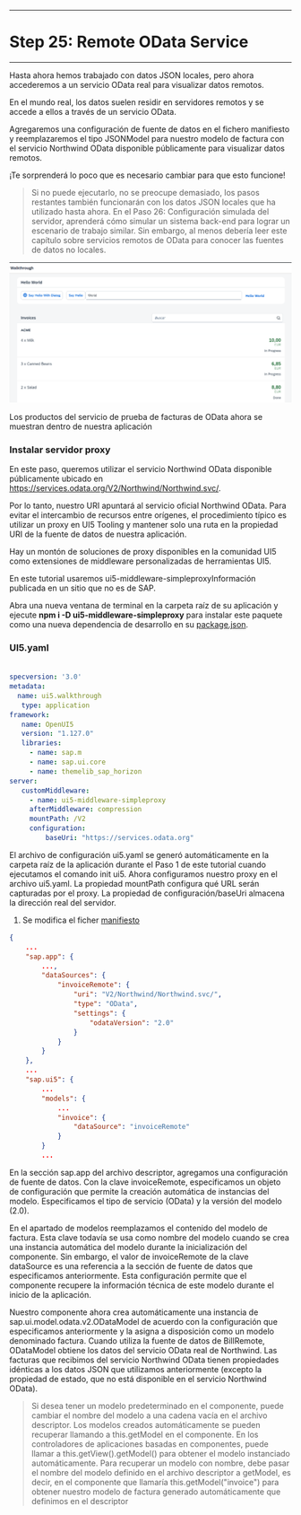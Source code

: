 *****************************
# Step 25: Remote OData Service
*****************************

Hasta ahora hemos trabajado con datos JSON locales, pero ahora accederemos a un servicio OData real para visualizar datos remotos.


En el mundo real, los datos suelen residir en servidores remotos y se accede a ellos a través de un servicio OData. 


Agregaremos una configuración de fuente de datos en el fichero manifiesto y reemplazaremos el tipo JSONModel para nuestro modelo de factura con el servicio Northwind OData disponible públicamente para visualizar datos remotos. 


¡Te sorprenderá lo poco que es necesario cambiar para que esto funcione!

> Si no puede ejecutarlo, no se preocupe demasiado, los pasos restantes también funcionarán con los datos JSON locales que ha utilizado hasta ahora. En el Paso 26: Configuración simulada del servidor, aprenderá cómo simular un sistema back-end para lograr un escenario de trabajo similar. Sin embargo, al menos debería leer este capítulo sobre servicios remotos de OData para conocer las fuentes de datos no locales.

![una_imagen](webapp/img/capa.png)

Los productos del servicio de prueba de facturas de OData ahora se muestran dentro de nuestra aplicación

### Instalar servidor proxy
En este paso, queremos utilizar el servicio Northwind OData disponible públicamente ubicado en https://services.odata.org/V2/Northwind/Northwind.svc/. 


Por lo tanto, nuestro URI apuntará al servicio oficial Northwind OData. Para evitar el intercambio de recursos entre orígenes, el procedimiento típico es utilizar un proxy en UI5 Tooling y mantener solo una ruta en la propiedad URI de la fuente de datos de nuestra aplicación.

Hay un montón de soluciones de proxy disponibles en la comunidad UI5 como extensiones de middleware personalizadas de herramientas UI5. 

En este tutorial usaremos ui5-middleware-simpleproxyInformación publicada en un sitio que no es de SAP. 


Abra una nueva ventana de terminal en la carpeta raíz de su aplicación y ejecute **npm i -D ui5-middleware-simpleproxy** para instalar este paquete como una nueva dependencia de desarrollo en su [package.json](package.json).


### UI5.yaml
``` yaml

specversion: '3.0'
metadata:  
  name: ui5.walkthrough
   type: application
framework:  
   name: OpenUI5  
   version: "1.127.0"  
   libraries:    
     - name: sap.m    
     - name: sap.ui.core    
     - name: themelib_sap_horizon
server:  
   customMiddleware:  
     - name: ui5-middleware-simpleproxy    
     afterMiddleware: compression    
     mountPath: /V2    
     configuration:      
         baseUri: "https://services.odata.org"
```

El archivo de configuración ui5.yaml se generó automáticamente en la carpeta raíz de la aplicación durante el Paso 1 de este tutorial cuando ejecutamos el comando init ui5. Ahora configuramos nuestro proxy en el archivo ui5.yaml. La propiedad mountPath configura qué URL serán capturadas por el proxy. La propiedad de configuración/baseUri almacena la dirección real del servidor.


1. Se modifica el ficher [manifiesto](webapp/manifest.json)

``` json
{
	...
	"sap.app": {
		...,
		"dataSources": {
			"invoiceRemote": {
				"uri": "V2/Northwind/Northwind.svc/",
				"type": "OData",
				"settings": {
					"odataVersion": "2.0"
				}
			}
		}
	},
	...
	"sap.ui5": {
		...
		"models": {
			...
			"invoice": {
				"dataSource": "invoiceRemote"
			}
		}
		...
```

En la sección sap.app del archivo descriptor, agregamos una configuración de fuente de datos. Con la clave invoiceRemote, especificamos un objeto de configuración que permite la creación automática de instancias del modelo. Especificamos el tipo de servicio (OData) y la versión del modelo (2.0).

En el apartado de modelos reemplazamos el contenido del modelo de factura. Esta clave todavía se usa como nombre del modelo cuando se crea una instancia automática del modelo durante la inicialización del componente. Sin embargo, el valor de invoiceRemote de la clave dataSource es una referencia a la sección de fuente de datos que especificamos anteriormente. Esta configuración permite que el componente recupere la información técnica de este modelo durante el inicio de la aplicación.

Nuestro componente ahora crea automáticamente una instancia de sap.ui.model.odata.v2.ODataModel de acuerdo con la configuración que especificamos anteriormente y la asigna a disposición como un modelo denominado factura. Cuando utiliza la fuente de datos de BillRemote, ODataModel obtiene los datos del servicio OData real de Northwind. Las facturas que recibimos del servicio Northwind OData tienen propiedades idénticas a los datos JSON que utilizamos anteriormente (excepto la propiedad de estado, que no está disponible en el servicio Northwind OData).

> Si desea tener un modelo predeterminado en el componente, puede cambiar el nombre del modelo a una cadena vacía en el archivo descriptor. Los modelos creados automáticamente se pueden recuperar llamando a this.getModel en el componente. En los controladores de aplicaciones basadas en componentes, puede llamar a this.getView().getModel() para obtener el modelo instanciado automáticamente. Para recuperar un modelo con nombre, debe pasar el nombre del modelo definido en el archivo descriptor a getModel, es decir, en el componente que llamaría this.getModel("invoice") para obtener nuestro modelo de factura generado automáticamente que definimos en el descriptor